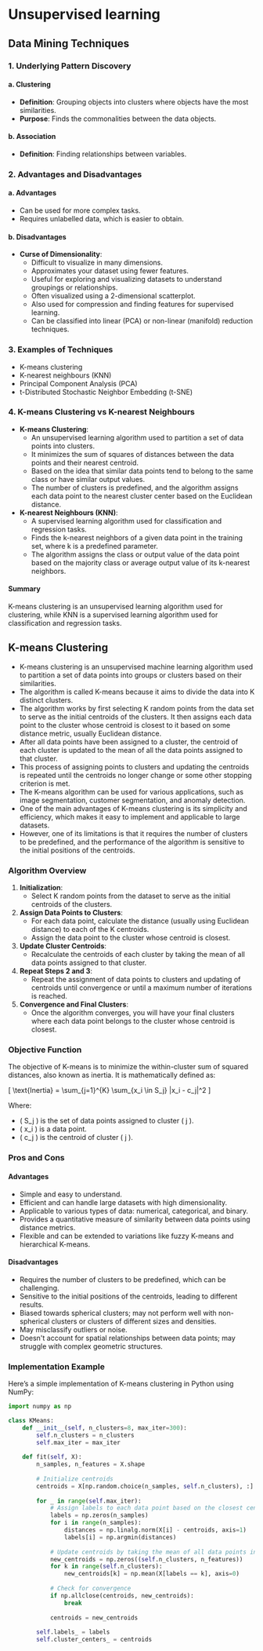 # Unsupervised learning

## Data Mining Techniques

### 1. Underlying Pattern Discovery

#### a. Clustering

* **Definition**: Grouping objects into clusters where objects have the most similarities.
* **Purpose**: Finds the commonalities between the data objects.

#### b. Association

* **Definition**: Finding relationships between variables.

### 2. Advantages and Disadvantages

#### a. Advantages

* Can be used for more complex tasks.
* Requires unlabelled data, which is easier to obtain.

#### b. Disadvantages

* **Curse of Dimensionality**:
  * Difficult to visualize in many dimensions.
  * Approximates your dataset using fewer features.
  * Useful for exploring and visualizing datasets to understand groupings or relationships.
  * Often visualized using a 2-dimensional scatterplot.
  * Also used for compression and finding features for supervised learning.
  * Can be classified into linear (PCA) or non-linear (manifold) reduction techniques.

### 3. Examples of Techniques

* K-means clustering
* K-nearest neighbours (KNN)
* Principal Component Analysis (PCA)
* t-Distributed Stochastic Neighbor Embedding (t-SNE)

### 4. K-means Clustering vs K-nearest Neighbours

* **K-means Clustering**:
  * An unsupervised learning algorithm used to partition a set of data points into clusters.
  * It minimizes the sum of squares of distances between the data points and their nearest centroid.
  * Based on the idea that similar data points tend to belong to the same class or have similar output values.
  * The number of clusters is predefined, and the algorithm assigns each data point to the nearest cluster center based on the Euclidean distance.
* **K-nearest Neighbours (KNN)**:
  * A supervised learning algorithm used for classification and regression tasks.
  * Finds the k-nearest neighbors of a given data point in the training set, where k is a predefined parameter.
  * The algorithm assigns the class or output value of the data point based on the majority class or average output value of its k-nearest neighbors.

#### Summary

K-means clustering is an unsupervised learning algorithm used for clustering, while KNN is a supervised learning algorithm used for classification and regression tasks.





## K-means Clustering

* K-means clustering is an unsupervised machine learning algorithm used to partition a set of data points into groups or clusters based on their similarities.
* The algorithm is called K-means because it aims to divide the data into K distinct clusters.
* The algorithm works by first selecting K random points from the data set to serve as the initial centroids of the clusters. It then assigns each data point to the cluster whose centroid is closest to it based on some distance metric, usually Euclidean distance.
* After all data points have been assigned to a cluster, the centroid of each cluster is updated to the mean of all the data points assigned to that cluster.
* This process of assigning points to clusters and updating the centroids is repeated until the centroids no longer change or some other stopping criterion is met.
* The K-means algorithm can be used for various applications, such as image segmentation, customer segmentation, and anomaly detection.
* One of the main advantages of K-means clustering is its simplicity and efficiency, which makes it easy to implement and applicable to large datasets.
* However, one of its limitations is that it requires the number of clusters to be predefined, and the performance of the algorithm is sensitive to the initial positions of the centroids.

### Algorithm Overview

1. **Initialization**:
   * Select K random points from the dataset to serve as the initial centroids of the clusters.
2. **Assign Data Points to Clusters**:
   * For each data point, calculate the distance (usually using Euclidean distance) to each of the K centroids.
   * Assign the data point to the cluster whose centroid is closest.
3. **Update Cluster Centroids**:
   * Recalculate the centroids of each cluster by taking the mean of all data points assigned to that cluster.
4. **Repeat Steps 2 and 3**:
   * Repeat the assignment of data points to clusters and updating of centroids until convergence or until a maximum number of iterations is reached.
5. **Convergence and Final Clusters**:
   * Once the algorithm converges, you will have your final clusters where each data point belongs to the cluster whose centroid is closest.

### Objective Function

The objective of K-means is to minimize the within-cluster sum of squared distances, also known as inertia. It is mathematically defined as:

\[ \text{Inertia} = \sum\_{j=1}^{K} \sum\_{x\_i \in S\_j} |x\_i - c\_j|^2 ]

Where:

* ( S\_j ) is the set of data points assigned to cluster ( j ).
* ( x\_i ) is a data point.
* ( c\_j ) is the centroid of cluster ( j ).

### Pros and Cons

#### Advantages

* Simple and easy to understand.
* Efficient and can handle large datasets with high dimensionality.
* Applicable to various types of data: numerical, categorical, and binary.
* Provides a quantitative measure of similarity between data points using distance metrics.
* Flexible and can be extended to variations like fuzzy K-means and hierarchical K-means.

#### Disadvantages

* Requires the number of clusters to be predefined, which can be challenging.
* Sensitive to the initial positions of the centroids, leading to different results.
* Biased towards spherical clusters; may not perform well with non-spherical clusters or clusters of different sizes and densities.
* May misclassify outliers or noise.
* Doesn't account for spatial relationships between data points; may struggle with complex geometric structures.

### Implementation Example

Here’s a simple implementation of K-means clustering in Python using NumPy:

```python
import numpy as np

class KMeans:
    def __init__(self, n_clusters=8, max_iter=300):
        self.n_clusters = n_clusters
        self.max_iter = max_iter
        
    def fit(self, X):
        n_samples, n_features = X.shape
        
        # Initialize centroids
        centroids = X[np.random.choice(n_samples, self.n_clusters), :]
        
        for _ in range(self.max_iter):
            # Assign labels to each data point based on the closest centroid
            labels = np.zeros(n_samples)
            for i in range(n_samples):
                distances = np.linalg.norm(X[i] - centroids, axis=1)
                labels[i] = np.argmin(distances)
            
            # Update centroids by taking the mean of all data points in each cluster
            new_centroids = np.zeros((self.n_clusters, n_features))
            for k in range(self.n_clusters):
                new_centroids[k] = np.mean(X[labels == k], axis=0)
            
            # Check for convergence
            if np.allclose(centroids, new_centroids):
                break
                
            centroids = new_centroids
        
        self.labels_ = labels
        self.cluster_centers_ = centroids
```

